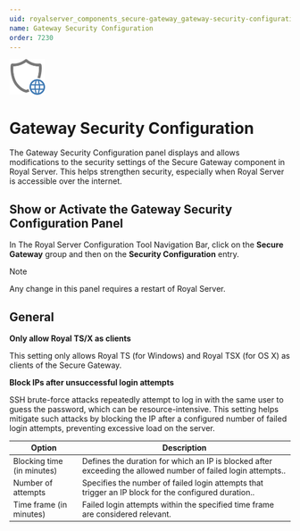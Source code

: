 ```yaml
---
uid: royalserver_components_secure-gateway_gateway-security-configuration
name: Gateway Security Configuration
order: 7230
---
```


<img src="/r2023/images/RoyalServer/Svg/SVG_SecurityConfiguration_32.svg" class="icon-left icon-lg" alt="" />

# Gateway Security Configuration

The Gateway Security Configuration panel displays and allows modifications to the security settings of the Secure Gateway component in Royal Server. This helps strengthen security, especially when Royal Server is accessible over the internet.

## Show or Activate the Gateway Security Configuration Panel

In The Royal Server Configuration Tool Navigation Bar, click on the **Secure Gateway** group and then on the **Security Configuration** entry.

> [!NOTE]
> Any change in this panel requires a restart of Royal Server.

## General

**Only allow Royal TS/X as clients**

This setting only allows Royal TS (for Windows) and Royal TSX (for OS X) as clients of the Secure Gateway.

**Block IPs after unsuccessful login attempts**

SSH brute-force attacks repeatedly attempt to log in with the same user to guess the password, which can be resource-intensive. This setting helps mitigate such attacks by blocking the IP after a configured number of failed login attempts, preventing excessive load on the server.

| Option                     | Description                                                                                                     |
| -------------------------- | --------------------------------------------------------------------------------------------------------------- |
| Blocking time (in minutes) | Defines the duration for which an IP is blocked after exceeding the allowed number of failed login attempts..                     |
| Number of attempts         | Specifies the number of failed login attempts that trigger an IP block for the configured duration.. |
| Time frame (in minutes)    | Failed login attempts within the specified time frame are considered relevant.                             |
